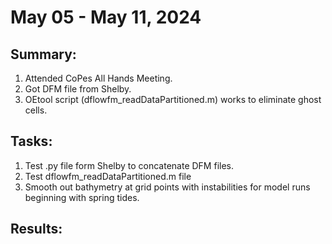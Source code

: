 # May 05 - May 11, 2024

## Summary:
1) Attended CoPes All Hands Meeting.<br>
2) Got DFM file from Shelby.<br>
3) OEtool script (dflowfm_readDataPartitioned.m) works to eliminate ghost cells.<br> 

## Tasks:
1) Test .py file form Shelby to concatenate DFM files.
2) Test dflowfm_readDataPartitioned.m file
3) Smooth out bathymetry at grid points with instabilities for model runs beginning with spring tides.

## Results:
